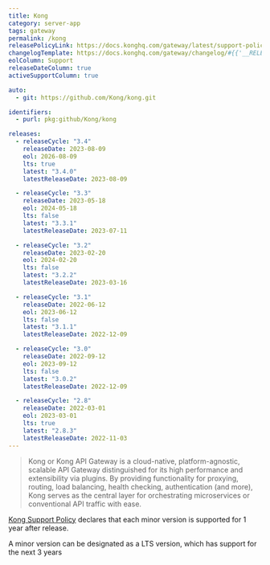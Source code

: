 ```yaml
---
title: Kong
category: server-app
tags: gateway
permalink: /kong
releasePolicyLink: https://docs.konghq.com/gateway/latest/support-policy/
changelogTemplate: https://docs.konghq.com/gateway/changelog/#{{'__RELEASE_CYCLE__'|split:'.'|pop|join:'-'}}
eolColumn: Support
releaseDateColumn: true
activeSupportColumn: true

auto:
  - git: https://github.com/Kong/kong.git

identifiers:
  - purl: pkg:github/Kong/kong

releases:
  - releaseCycle: "3.4"
    releaseDate: 2023-08-09
    eol: 2026-08-09
    lts: true
    latest: "3.4.0"
    latestReleaseDate: 2023-08-09

  - releaseCycle: "3.3"
    releaseDate: 2023-05-18
    eol: 2024-05-18
    lts: false
    latest: "3.3.1"
    latestReleaseDate: 2023-07-11

  - releaseCycle: "3.2"
    releaseDate: 2023-02-20
    eol: 2024-02-20
    lts: false
    latest: "3.2.2"
    latestReleaseDate: 2023-03-16

  - releaseCycle: "3.1"
    releaseDate: 2022-06-12
    eol: 2023-06-12
    lts: false
    latest: "3.1.1"
    latestReleaseDate: 2022-12-09

  - releaseCycle: "3.0"
    releaseDate: 2022-09-12
    eol: 2023-09-12
    lts: false
    latest: "3.0.2"
    latestReleaseDate: 2022-12-09

  - releaseCycle: "2.8"
    releaseDate: 2022-03-01
    eol: 2023-03-01
    lts: true
    latest: "2.8.3"
    latestReleaseDate: 2022-11-03
---
```


> Kong or Kong API Gateway is a cloud-native, platform-agnostic, scalable API Gateway distinguished for its high performance and extensibility via plugins.
> By providing functionality for proxying, routing, load balancing, health checking, authentication (and more), Kong serves as the central layer for orchestrating microservices or conventional API traffic with ease.

[Kong Support Policy](https://docs.konghq.com/gateway/latest/support-policy/) declares
that each minor version is supported for 1 year after release.

A minor version can be designated as a LTS version, which has support for the next 3 years
